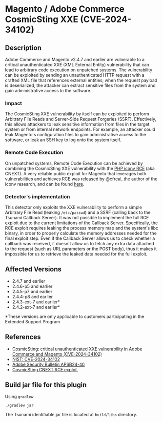 # Magento / Adobe Commerce CosmicSting XXE (CVE-2024-34102)

## Description

Adobe Commerce and Magento v2.4.7 and earlier are vulnerable to a critical
unauthenticated XXE (XML External Entity) vulnerability that can lead to
arbitrary code execution on unpatched systems. The vulnerability can be
exploited by sending an unauthenticated HTTP request with a crafted XML file
that references external entities; when the request payload is deserialized, the
attacker can extract sensitive files from the system and gain administrative
access to the software.

### Impact

The CosmicSting XXE vulnerability by itself can be exploited to perform
Arbitrary File Reads and Server-Side Request Forgeries (SSRF). Effectively, this
allows attackers to leak sensitive information from files in the target system
or from internal network endpoints. For example, an attacker could leak
Magento's configuration files to gain administrative access to the software, or
leak an SSH key to log onto the system itself.

### Remote Code Execution

On unpatched systems, Remote Code Execution can be achieved by combining the
CosmicSting XXE vulnerability with the
[PHP iconv RCE](https://www.ambionics.io/blog/iconv-cve-2024-2961-p1) (aka
CNEXT). A very reliable public exploit for Magento that leverages both
vulnerabilities and achieves RCE was released by @cfreal, the author of the
iconv research, and can be found
[here](https://github.com/ambionics/cnext-exploits/blob/main/cosmicsting-cnext-exploit.py).

### Detector's implementation

This detector only exploits the XXE vulnerability to perform a simple Arbitrary
File Read (leaking `/etc/passwd`) and a SSRF (calling back to the Tsunami
Callback Server). It was not possible to implement the full RCE exploit due to
the current limitations of the Callback Server. Specifically, the RCE exploit
requires leaking the process memory map and the system's libc binary, in order
to properly calculate the memory addresses needed for the final exploit step.
Even if the Callback Server allows us to check whether a callback was received,
it doesn't allow us to fetch any extra data attached to the request (such as URL
parameters or the POST body), thus it makes it impossible for us to retrieve the
leaked data needed for the full exploit.

## Affected Versions

-   2.4.7 and earlier
-   2.4.6-p5 and earlier
-   2.4.5-p7 and earlier
-   2.4.4-p8 and earlier
-   2.4.3-ext-7 and earlier*
-   2.4.2-ext-7 and earlier*

*These versions are only applicable to customers participating in the Extended
Support Program

## References

-   [CosmicSting: critical unauthenticated XXE vulnerability in Adobe Commerce
    and Magento
    (CVE-2024-34102)](https://www.vicarius.io/vsociety/posts/cosmicsting-critical-unauthenticated-xxe-vulnerability-in-adobe-commerce-and-magento-cve-2024-34102)
-   [NIST: CVE-2024-34102](https://nvd.nist.gov/vuln/detail/CVE-2024-34102)
-   [Adobe Security Bulletin APSB24-40](https://helpx.adobe.com/security/products/magento/apsb24-40.html)
-   [CosmicSting CNEXT RCE exploit](https://github.com/ambionics/cnext-exploits/blob/main/cosmicsting-cnext-exploit.py)

## Build jar file for this plugin

Using `gradlew`:

```shell
./gradlew jar
```

The Tsunami identifiable jar file is located at `build/libs` directory.
